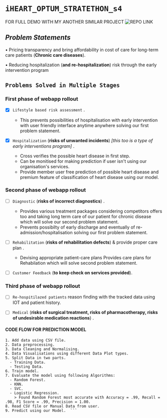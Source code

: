  
# ```iHEART_OPTUM_STRATETHON_s4```

FOR FULL DEMO WITH MY ANOTHER SIMILAR PROJECT 
![REPO LINK](https://github.com/codevshl/Diabetes-Predictor)

## ***Problem Statements***

• Pricing transparency and bring affordability in cost of care for long-term care 
patients (**Chronic care diseases**).

• Reducing hospitalization (**and re-hospitalization**) risk through the early
intervention program


 ## ```Problems Solved in Multiple Stages```

### First phase of webapp rollout 
  
  * [x] `Lifestyle based risk assessment` .
     - This prevents possibilities of hospitalisation with early intervention with user friendly interface anytime anywhere solving our first problem statement.

  * [x] `Hospitalization` (**risks of unwanted incidents**) *[this too is a type of early interventions program]* . 
     -  Cross verifies the possible heart disease in first step.
       - Can be monitised for making prediction if user isn't using our organisation's services.
       - Provide member user free prediction of possible heart disease and premium feature of classification of heart disease using our model.

### Second phase of webapp rollout
  
  * [ ] `Diagnostic` (**risks of incorrect diagnostics**) .
      - Provides various treatment packages considering competitors offers too and taking long term care of our patient for chronic disease which will solve our                second problem statement. 
      - Prevents possibilty of early discharge and eventually of re-admission/hospitalisation solving our first problem statement.
     
       
  * [ ] `Rehabilitation` (**risks of rehabilitation defects**) & provide proper care plan .
     - Devising appropriate patient-care plans Provides care plans for Rehabilation which will solve second problem statement.
 
  * [ ] `Customer Feedback` (**to keep check on services provided**).

### Third phase of webapp rollout

  * [ ] `Re-hospitilazed patients` reason finding with the tracked data using IOT and patient history.

  * [ ] `Medical` (**risks of surgical treatment, risks of pharmacotherapy, risks of undesirable medication reactions**) .

 

 #### CODE FLOW FOR PREDICTION MODEL
``` >>>>
1. Add data using CSV file.
2. Data preprocessing.
3. Data Cleaning and Normalising.
4. Data Visualisations using different Data Plot types.
5. Split Data in two parts. 
  - Training Data.
  - Testing Data.
6. Train model.
7. Evaluate the model using following Algorithms:
  - Random Forest.
  - KNN.
  - SVC.
  - Logistic Regression.
    > Found Random Forest most accurate with Accuracy = .99, Recall = .98, F1 Score = .99, Precision = 1.00. 
8. Read CSV file or Manual Data from user.
9. Predict using our Model.  ```
  
